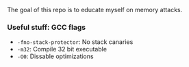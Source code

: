 The goal of this repo is to educate myself on memory attacks.

### Useful stuff: GCC flags

- `-fno-stack-protector`: No stack canaries
- `-m32`: Compile 32 bit executable
- `-O0`: Dissable optimizations
